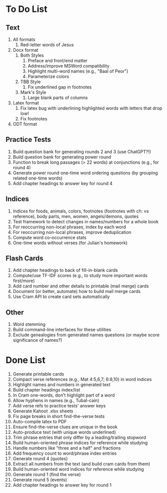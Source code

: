 # To Do List

## Text
1. All formats
   1. Red-letter words of Jesus
2. Docx format
   1. Both Styles
      1. Preface and front/end matter
      2. Address/improve MSWord compatibility
      3. Highlight multi-word names (e.g., "Baal of Peor")
      4. Parameterize colors
   2. TBB Style
      1. Fix underlined gap in footnotes
   3. Mark's Style
      1. Large blank parts of columns
3. Latex format
   1. Fix latex bug with underlining highlighted words with letters that drop low!
   2. Fix footnotes
4. ODT format

## Practice Tests
1. Build question bank for generating rounds 2 and 3 (use ChatGPT?!)
2. Build question bank for generating power round
3. Function to break long passages (> 22 words) at conjunctions (e.g., for round 4)
4. Generate power round one-time word ordering questions (by grouping related one-time words)
5. Add chapter headings to answer key for round 4

## Indices
1. Indices for foods, animals, colors, footnotes (footnotes with ch: vs reference), 
   body parts, men, women, angels/demons, quotes
2. Test framework to detect changes in names/numbers for a whole book
3. For reoccurring non-local phrases, index by each word
4. For reoccurring non-local phrases, improve deduplication
5. Compute word co-occurrence stats
6. One-time words without verses (for Julian's homework)

## Flash Cards
1. Add chapter headings to back of fill-in-blank cards
2. Compute/use TF-IDF scores (e.g., to study more important words first/more)
3. Add card number and other details to printable (mail merge) cards
4. Document (or better, automate) how to build mail merge cards
5. Use Cram API to create card sets automatically

## Other
1. Word stemming
2. Build command-line interfaces for these utilities
3. Exclude genealogies from generated names questions (or maybe score significance of names?)

# Done List
1. Generate printable cards
2. Compact verse references (e.g., Mat 4:5,6,7; 6:8,10) in word indices
3. Highlight names and numbers in generated text
4. Build chapter headings index/list
5. In Cram one-words, don't highlight part of a word
6. Allow hyphens in names (e.g., Tubal-cain)
7. Add verse refs to practice tests' answer keys
8. Generate Kahoot .xlsx sheets
9. Fix page breaks in short find-the-verse tests
10. Auto-compile latex to PDF
11. Ensure find-the-verse clues are unique in the book
12. Auto-produce text (with unique words underlined)
13. Trim phrase entries that only differ by a leading/trailing stopword
14. Build human-oriented phrase indices for reference while studying
15. Handle numbers like "three and a half" and fractions
16. Add frequency count to word/phrase index entries 
17. Generate round 4 (quotes)
18. Extract all numbers from the text (and build cram cards from them)
19. Build human-oriented word indices for reference while studying
20. Generate round 1 (find the verse)
21. Generate round 5 (events)
22. Add chapter headings to answer key for round 1
